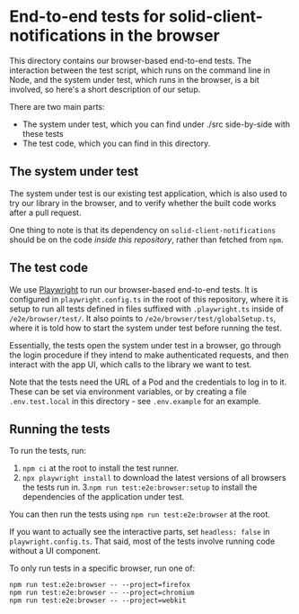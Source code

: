# End-to-end tests for solid-client-notifications in the browser

This directory contains our browser-based end-to-end tests. The interaction
between the test script, which runs on the command line in Node, and the system
under test, which runs in the browser, is a bit involved, so here's a short
description of our setup.

There are two main parts:

- The system under test, which you can find under ./src side-by-side with these tests
- The test code, which you can find in this directory.

## The system under test

The system under test is our existing test application, which is also used to try our
library in the browser, and to verify whether the built code works after a pull
request.

One thing to note is that its dependency on `solid-client-notifications` should be
on the code _inside this repository_, rather than fetched from `npm`.

## The test code

We use [Playwright](https://playwright.dev) to run our
browser-based end-to-end tests. It is configured in `playwright.config.ts` in
the root of this repository, where it is setup to run all tests defined in files
suffixed with `.playwright.ts` inside of `/e2e/browser/test/`. It also points to
`/e2e/browser/test/globalSetup.ts`, where it is told how to start the system
under test before running the test.

Essentially, the tests open the system under test in a browser, go through the
login procedure if they intend to make authenticated requests, and then interact
with the app UI, which calls to the library we want to test.

Note that the tests need the URL of a Pod and the credentials to log in to it.
These can be set via environment variables, or by creating a file
`.env.test.local` in this directory - see `.env.example` for an example.

## Running the tests

To run the tests, run:

1. `npm ci` at the root to install the test runner.
2. `npx playwright install` to download the latest versions of all browsers the
   tests run in. 3.`npm run test:e2e:browser:setup` to install the dependencies of the
   application under test.

You can then run the tests using `npm run test:e2e:browser` at the root.

If you want to actually see the interactive parts, set `headless: false` in
`playwright.config.ts`. That said, most of the tests involve running code
without a UI component.

To only run tests in a specific browser, run one of:

    npm run test:e2e:browser -- --project=firefox
    npm run test:e2e:browser -- --project=chromium
    npm run test:e2e:browser -- --project=webkit
